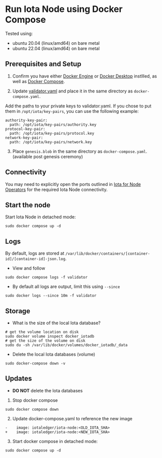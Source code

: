 # Run Iota Node using Docker Compose

Tested using:

- ubuntu 20.04 (linux/amd64) on bare metal
- ubuntu 22.04 (linux/amd64) on bare metal

## Prerequisites and Setup

1. Confirm you have either [Docker Engine](https://docs.docker.com/engine/install/) or [Docker Desktop](https://docs.docker.com/desktop/install/linux-install/) instllled, as well as [Docker Compose](https://github.com/docker/compose#linux).

2. Update [validator.yaml](../config/validator.yaml) and place it in the same directory as `docker-compose.yaml`.

Add the paths to your private keys to validator.yaml. If you chose to put them in `/opt/iota/key-pairs`, you can use the following example:

```
authority-key-pair:
  path: /opt/iota/key-pairs/authority.key
protocol-key-pair: 
  path: /opt/iota/key-pairs/protocol.key
network-key-pair: 
  path: /opt/iota/key-pairs/network.key
```

3. Place `genesis.blob` in the same directory as `docker-compose.yaml`. (available post genesis ceremony)

## Connectivity

You may need to explicitly open the ports outlined in [Iota for Node Operators](../validator-tasks#connectivity) for the required Iota Node connectivity.

## Start the node

Start Iota Node in detached mode:

`sudo docker compose up -d`

## Logs

By default, logs are stored at `/var/lib/docker/containers/[container-id]/[container-id]-json.log`.

- View and follow

```shell
sudo docker compose logs -f validator
```

- By default all logs are output, limit this using `--since`

```shell
sudo docker logs --since 10m -f validator
```

## Storage

- What is the size of the local Iota database?

```shell
# get the volume location on disk
sudo docker volume inspect docker_iotadb
# get the size of the volume on disk
sudo du -sh /var/lib/docker/volumes/docker_iotadb/_data
```

- Delete the local Iota databases (volume)

```shell
sudo docker-compose down -v
```

## Updates

- **DO NOT** delete the Iota databases

1. Stop docker compose

```shell
sudo docker compose down
```

2. Update docker-compose.yaml to reference the new image

```
-    image: iotaledger/iota-node:<OLD_IOTA_SHA>
+    image: iotaledger/iota-node:<NEW_IOTA_SHA>
```

3. Start docker compose in detached mode:

```shell
sudo docker compose up -d
```
